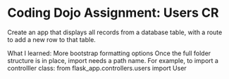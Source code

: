 # Coding Dojo Assignment: Users CR

Create an app that displays all records from a database table, with a route to add a new row to that table.

What I learned:
More bootstrap formatting options
Once the full folder structure is in place, import needs a path name. For example, to import a controlller class:
    from flask_app.controllers.users import User

